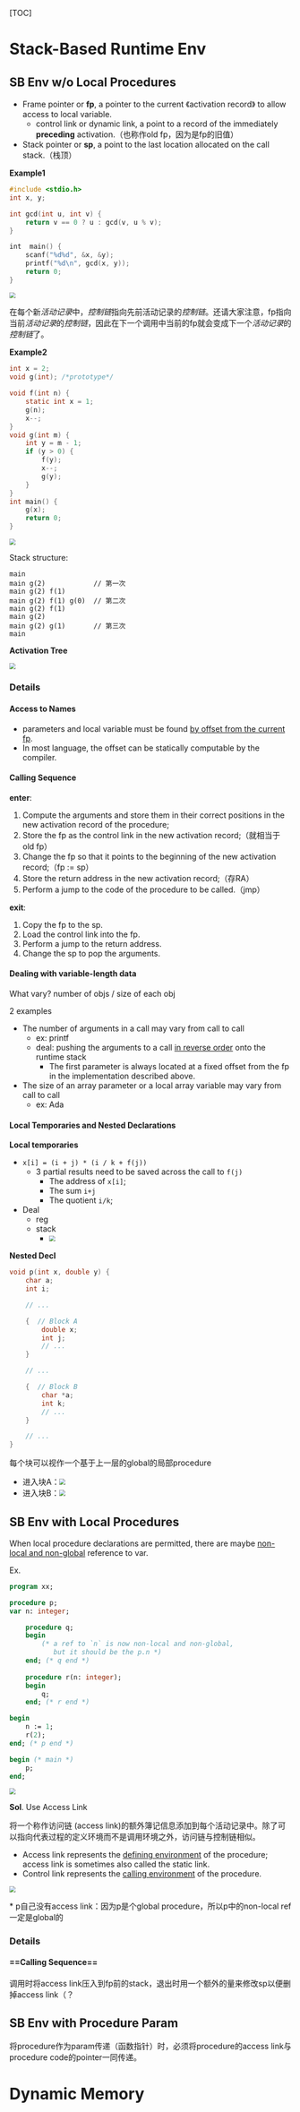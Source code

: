 [TOC]

# Stack-Based Runtime Env

## SB Env w/o Local Procedures

* Frame pointer or **fp**, a pointer to the current 《activation record》 to allow access to local variable.
    * control link or dynamic link, a point to a record of the immediately **preceding** activation.（也称作old fp，因为是fp的旧值）
* Stack pointer or **sp**, a point to the last location allocated on the call stack.（栈顶）



**Example1**

```c
#include <stdio.h>
int x, y;

int gcd(int u, int v) {
    return v == 0 ? u : gcd(v, u % v);
}

int  main() {
    scanf("%d%d", &x, &y);
    printf("%d\n", gcd(x, y));
    return 0;
}
```

<img src="assets/image-20210516160234217.png" style="zoom: 67%;" />

在每个新*活动记录*中，*控制链*指向先前活动记录的*控制链*。还请大家注意，fp指向当前*活动记录*的*控制链*，因此在下一个调用中当前的fp就会变成下一个*活动记录*的*控制链*了。



**Example2**

```c
int x = 2;
void g(int); /*prototype*/

void f(int n) {
    static int x = 1;
    g(n);
    x--;
}
void g(int m) {
    int y = m - 1;
    if (y > 0) {
        f(y);
        x--;
        g(y);
    }
}
int main() {
    g(x);
    return 0;
}
```

<img src="assets/image-20210516164927146.png" style="zoom: 67%;" />

Stack structure:

```
main
main g(2)            // 第一次
main g(2) f(1)
main g(2) f(1) g(0)  // 第二次
main g(2) f(1)
main g(2)
main g(2) g(1)       // 第三次
main
```

**Activation Tree**

<img src="assets/image-20210516172827834.png" style="zoom: 67%;" />

### Details

#### Access to Names

* parameters and local variable must be found <u>by offset from the current fp</u>.
* In most language, the offset can be statically computable by the compiler.

#### Calling Sequence

**enter**:

1. Compute the arguments and store them in their correct positions in the new activation record of the procedure;
2. Store the fp as the control link in the new activation record;（就相当于old fp）
3. Change the fp so that it points to the beginning of the new activation record;（fp := sp）
4. Store the return address in the new activation record;（存RA）
5. Perform a jump to the code of the procedure to be called.（jmp）

**exit**:

1. Copy the fp to the sp.
2. Load the control link into the fp.
3. Perform a jump to the return address.
4. Change the sp to pop the arguments.

#### Dealing with variable-length data

What vary? number of objs / size of each obj



2 examples

* The number of arguments in a call may vary from call to call
    * ex: printf
    * deal: pushing the arguments to a call <u>in reverse order</u> onto the runtime stack
        * The first parameter is always located at a fixed offset from the fp in the implementation described above.
* The size of an array parameter or a local array variable may vary from call to call
    * ex: Ada

#### Local Temporaries and Nested Declarations

**Local temporaries**

* `x[i] = (i + j) * (i / k + f(j))`
    * 3 partial results need to be saved across the call to `f(j)`
        * The address of `x[i]`;
        * The sum `i+j`
        * The quotient `i/k`;
* Deal
    * reg
    * stack
        * <img src="assets/image-20210516210540962.png" style="zoom: 67%;" />

**Nested Decl**

 ```c
 void p(int x, double y) {
     char a;
     int i;
 
     // ...
 
     {  // Block A
         double x;
         int j;
         // ...
     }
 
     // ...
 
     {  // Block B
         char *a;
         int k;
         // ...
     }
 
     // ...
 }
 ```

每个块可以视作一个基于上一层的global的局部procedure

* 进入块A：<img src="assets/image-20210517084757468.png" style="zoom:67%;" />
* 进入块B：<img src="assets/image-20210517084813427.png" style="zoom:67%;" />

## SB Env with Local Procedures

When local procedure declarations are permitted, there are maybe <u>non-local and non-global</u> reference to var.

Ex.

```pascal
program xx;

procedure p;
var n: integer;

    procedure q;
    begin
        (* a ref to `n` is now non-local and non-global,
           but it should be the p.n *)
    end; (* q end *)
    
    procedure r(n: integer);
    begin
        q;
    end; (* r end *)

begin
    n := 1;
    r(2);
end; (* p end *)

begin (* main *)
    p;
end;
```

<img src="assets/image-20210517145128261.png" style="zoom:67%;" />

**Sol**. Use Access Link

将一个称作访问链 (access link)的额外簿记信息添加到每个活动记录中。除了可以指向代表过程的定义环境而不是调用环境之外，访问链与控制链相似。

* Access link represents the <u>defining environment</u> of the procedure; access link is sometimes also called the static link.
* Control link represents the <u>calling environment</u> of the procedure.

<img src="assets/image-20210517150209618.png" style="zoom:67%;" />

\* p自己没有access link：因为p是个global procedure，所以p中的non-local ref一定是global的

### Details

#### ==Calling Sequence==

调用时将access link压入到fp前的stack，退出时用一个额外的量来修改sp以便删掉access link（？

## SB Env with Procedure Param

将procedure作为param传递（函数指针）时，必须将procedure的access link与procedure code的pointer一同传递。

# Dynamic Memory

